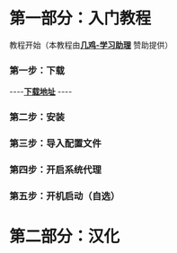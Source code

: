 # 第一部分：入门教程  
教程开始（本教程由[**几鸡-学习助理**](https://j01.space/waf/rkk02) 赞助提供）
### 第一步：下载  
----[**下载地址**](https://github.com/Fndroid/clash_for_windows_pkg/releases) ----  
### 第二步：安装  
  
### 第三步：导入配置文件  

### 第四步：开启系统代理    

### 第五步：开机启动（自选）  


# 第二部分：汉化    
